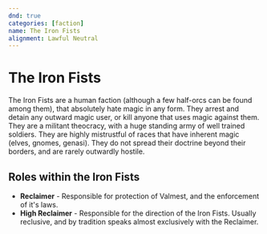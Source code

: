 ```yaml
---
dnd: true
categories: [faction]
name: The Iron Fists
alignment: Lawful Neutral
---
```


# The Iron Fists
The Iron Fists are a human faction (although a few half-orcs can be found among them), that absolutely hate magic in any form.  They arrest and detain any outward magic user, or kill anyone that uses magic against them.  They are a militant theocracy, with a huge standing army of well trained soldiers.  They are highly mistrustful of races that have inherent magic (elves, gnomes, genasi).  They do not spread their doctrine beyond their borders, and are rarely outwardly hostile.

## Roles within the Iron Fists
* **Reclaimer** - Responsible for protection of Valmest, and the enforcement of it's laws.
* **High Reclaimer** - Responsible for the direction of the Iron Fists. Usually reclusive, and by tradition speaks almost exclusively with the Reclaimer. 